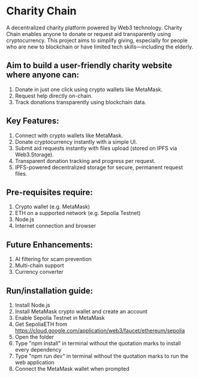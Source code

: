 # Charity Chain

A decentralized charity platform powered by Web3 technology. Charity Chain enables anyone to donate or request aid transparently using cryptocurrency.
This project aims to simplify giving, especially for people who are new to blockchain or have limited tech skills—including the elderly.

## Aim to build a user-friendly charity website where anyone can:
1. Donate in just one click using crypto wallets like MetaMask.
2. Request help directly on-chain.
3. Track donations transparently using blockchain data.

## Key Features:
1. Connect with crypto wallets like MetaMask.
2. Donate cryptocurrency instantly with a simple UI.
3. Submit aid requests instantly with files upload (stored on IPFS via Web3.Storage).
4. Transparent donation tracking and progress per request.
5. IPFS-powered decentralized storage for secure, permanent request files.

## Pre-requisites require:
1. Crypto wallet (e.g. MetaMask)
2. ETH on a supported network (e.g. Sepolia Testnet)
3. Node.js
4. Internet connection and browser

## Future Enhancements:
1. AI filtering for scam prevention
2. Multi-chain support
3. Currency converter

## Run/installation guide:
1. Install Node.js
2. Install MetaMask crypto wallet and create an account
3. Enable Sepolia Testnet in MetaMask
4. Get SepoliaETH from https://cloud.google.com/application/web3/faucet/ethereum/sepolia
5. Open the folder
6. Type "npm install" in terminal without the quotation marks to install every dependency
7. Type "npm run dev" in terminal without the quotation marks to run the web application
8. Connect the MetaMask wallet when prompted
